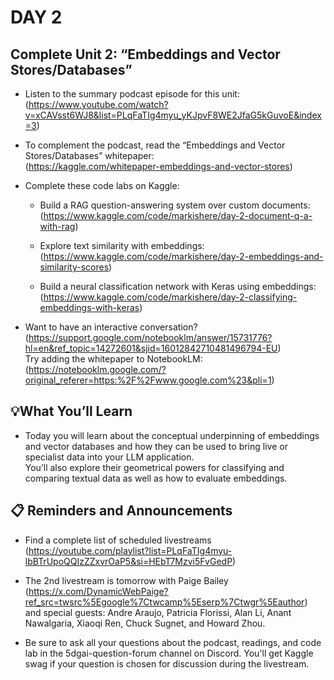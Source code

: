 # DAY 2


## Complete Unit 2: “Embeddings and Vector Stores/Databases”

* Listen to the summary podcast episode for this unit: <br>(https://www.youtube.com/watch?v=xCAVsst6WJ8&list=PLqFaTIg4myu_yKJpvF8WE2JfaG5kGuvoE&index=3)

* To complement the podcast, read the “Embeddings and Vector Stores/Databases” whitepaper: <br>(https://kaggle.com/whitepaper-embeddings-and-vector-stores)

* Complete these code labs on Kaggle:

    * Build a RAG question-answering system over custom documents: <br>(https://www.kaggle.com/code/markishere/day-2-document-q-a-with-rag)

    * Explore text similarity with embeddings: <br>(https://www.kaggle.com/code/markishere/day-2-embeddings-and-similarity-scores)

    * Build a neural classification network with Keras using embeddings: <br>(https://www.kaggle.com/code/markishere/day-2-classifying-embeddings-with-keras)

* Want to have an interactive conversation? <br>(https://support.google.com/notebooklm/answer/15731776?hl=en&ref_topic=14272601&sjid=16012842710481496794-EU) <br>Try adding the whitepaper to NotebookLM: <br>(https://notebooklm.google.com/?original_referer=https:%2F%2Fwww.google.com%23&pli=1)


## 💡What You’ll Learn

* Today you will learn about the conceptual underpinning of embeddings and vector databases and how they can be used to bring live or specialist data into your LLM application. <br>You’ll also explore their geometrical powers for classifying and comparing textual data as well as how to evaluate embeddings.


## 📋 Reminders and Announcements

* Find a complete list of scheduled livestreams (https://youtube.com/playlist?list=PLqFaTIg4myu-lbBTrUpoQQIzZZxvrOaP5&si=HEbT7Mzvi5FvGedP)

* The 2nd livestream is tomorrow with Paige Bailey (https://x.com/DynamicWebPaige?ref_src=twsrc%5Egoogle%7Ctwcamp%5Eserp%7Ctwgr%5Eauthor) and special guests: Andre Araujo, Patricia Florissi, Alan Li, Anant Nawalgaria, Xiaoqi Ren, Chuck Sugnet, and Howard Zhou.

* Be sure to ask all your questions about the podcast, readings, and code lab in the ⁠5dgai-question-forum channel on Discord. You'll get Kaggle swag if your question is chosen for discussion during the livestream.